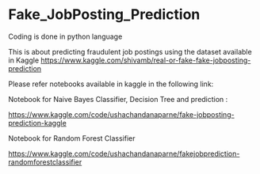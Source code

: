 # Fake_JobPosting_Prediction

Coding is done in python language

This is about predicting fraudulent job postings using the dataset available in Kaggle https://www.kaggle.com/shivamb/real-or-fake-fake-jobposting-prediction


Please refer notebooks available in kaggle in the following link:

Notebook for Naive Bayes Classifier, Decision Tree and prediction :

 https://www.kaggle.com/code/ushachandanaparne/fake-jobposting-prediction-kaggle
 
 Notebook for Random Forest Classifier
 
 https://www.kaggle.com/code/ushachandanaparne/fakejobprediction-randomforestclassifier
 
 
 
 
